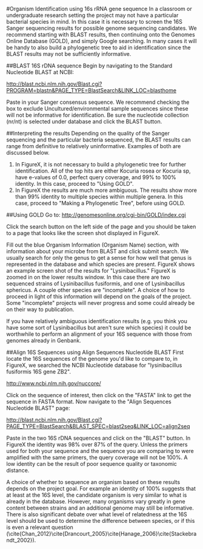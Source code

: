 #Organism Identification using 16s rRNA gene sequence
In a classroom or undergraduate research setting the project may not have a particular bacterial species in mind. In this case it is necessary to screen the 16S Sanger sequencing results for possible genome sequencing candidates.  We recommend starting with BLAST results, then continuing onto the Genomes Online Database (GOLD), and simply Google searching.  In many cases it will be handy to also build a phylogenetic tree to aid in identification since the BLAST results may not be sufficiently informative.

##BLAST 16S rDNA sequence
Begin by navigating to the Standard Nucleotide BLAST at NCBI:

http://blast.ncbi.nlm.nih.gov/Blast.cgi?PROGRAM=blastn&PAGE_TYPE=BlastSearch&LINK_LOC=blasthome

Paste in your Sanger consensus sequence.  We recommend checking the box to exclude Uncultured/environmental sample sequences since these will not be informative for identification. Be sure the nucleotide collection (nr/nt) is selected under database and click the BLAST button.

##Interpreting the results
Depending on the quality of the Sanger sequencing and the particular bacteria sequenced, the BLAST results can range from definitive to relatively uninformative. Examples of both are discussed below.

1. In FigureX, it is not necessary to build a phylogenetic tree for further identification. All of the top hits are either Kocuria rosea or Kocuria sp, have e-values of 0.0, perfect query coverage, and 99% to 100% identity. In this case, proceed to "Using GOLD".
2. In FigureX the results are much more ambiguous. The results show more than 99% identity to multiple species within multiple genera. In this case, proceed to "Making a Phylogenetic Tree", before using GOLD.

##Using GOLD
Go to: http://genomesonline.org/cgi-bin/GOLD/index.cgi

Click the search button on the left side of the page and you should be taken to a page that looks like the screen shot displayed in FigureX.

Fill out the blue Organism Information (Organism Name) section, with information about your microbe from BLAST and click submit search.  We usually search for only the genus to get a sense for how well that genus is represented in the database and which species are present. FigureX shows an example screen shot of the results for "Lysinibacillus." FigureX is zoomed in on the lower results window. In this case there are two sequenced strains of Lysinibacillus fusiformis, and one of Lysinibacillus sphericus. A couple other species are "incomplete". A choice of how to proceed in light of this information will depend on the goals of the project. Some "incomplete" projects will never progress and some could already be on their way to publication.

If you have relatively ambiguous identification results (e.g. you think you have some sort of Lysinibacillus but aren't sure which species) it could be worthwhile to perform an alignment of your 16S sequence with those from genomes already in Genbank.

##Align 16S Sequences using Align Sequences Nucleotide BLAST
First locate the 16S sequences of the genome you'd like to compare to, in FigureX, we searched the NCBI Nucleotide database for "lysinibacillus fusiformis 16S gene ZB2".

http://www.ncbi.nlm.nih.gov/nuccore/

Click on the sequence of interest, then click on the "FASTA" link to get the sequence in FASTA format. Now navigate to the "Align Sequences Nucleotide BLAST" page:

http://blast.ncbi.nlm.nih.gov/Blast.cgi?PAGE_TYPE=BlastSearch&BLAST_SPEC=blast2seq&LINK_LOC=align2seq

Paste in the two 16S rDNA sequences and click on the "BLAST" button. In FigureX the identity was 98% over 87% of the query. Unless the primers used for both your sequence and the sequence you are comparing to were amplified with the same primers, the query coverage will not be 100%.  A low identity can be the result of poor sequence quality or taxonomic distance. 

A choice of whether to sequence an organism based on these results depends on the project goal. For example an identity of 100% suggests that at least at the 16S level, the candidate organism is very similar to what is already in the database. However, many organisms vary greatly in gene content between strains and an additional genome may still be informative. There is also significant debate over what level of relatedness at the 16S level should be used to determine the difference between species, or if this is even a relevant question (\cite{Chan_2012}\cite{Drancourt_2005}\cite{Hanage_2006}\cite{Stackebrandt_2002}).

